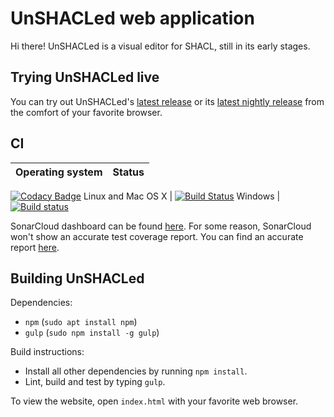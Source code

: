 # UnSHACLed web application

Hi there! UnSHACLed is a visual editor for SHACL, still in its early stages.

## Trying UnSHACLed live

You can try out UnSHACLed's [latest release](http://193.190.127.184) or its [latest nightly release](http://193.190.127.184:8800) from the comfort of your favorite browser.

## CI

Operating system | Status
---------------- | ------
[![Codacy Badge](https://api.codacy.com/project/badge/Grade/5cde9768428f421b94abbb9b36962959)](https://app.codacy.com/app/jonathanvdc/UnSHACLed?utm_source=github.com&utm_medium=referral&utm_content=dubious-developments/UnSHACLed&utm_campaign=badger)
Linux and Mac OS X | [![Build Status](https://travis-ci.org/dubious-developments/UnSHACLed.svg?branch=master)](https://travis-ci.org/dubious-developments/UnSHACLed)
Windows | [![Build status](https://ci.appveyor.com/api/projects/status/9jhin9m8rocfm0p4/branch/master?svg=true)](https://ci.appveyor.com/project/jonathanvdc/unshacled)

SonarCloud dashboard can be found [here](https://sonarcloud.io/dashboard?id=org.dubious-developments.unshacled). For some reason, SonarCloud won't show an accurate test coverage report. You can find an accurate report [here](http://193.190.127.184:8800/coverage/index.html).

## Building UnSHACLed

Dependencies:

  * `npm` (`sudo apt install npm`)
  * `gulp` (`sudo npm install -g gulp`)


Build instructions:

  * Install all other dependencies by running `npm install`.
  * Lint, build and test by typing `gulp`.

To view the website, open `index.html` with your favorite web browser.

